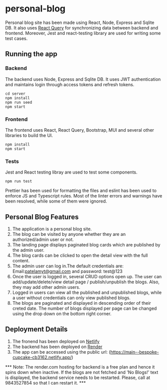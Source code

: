 # personal-blog

Personal blog site has been made using React, Node, Express and Sqlite DB. It also uses [React Query](https://www.npmjs.com/package/react-query) for synchronizing data between backend and frontend. Moreover, Jest and react-testing library are used for writing some test cases.

## Running the app

### Backend

The backend uses Node, Express and Sqlite DB. It uses JWT authentication and maintains login through access tokens and refresh tokens.

```
cd server
npm install
npm run seed
npm start

```

### Frontend

The frontend uses React, React Query, Bootstrap, MUI and several other libraries to build the UI.

```
npm install
npm start
```

### Tests

Jest and React testing libray are used to test some components.

```
npm run test

```

Prettier has been used for formatting the files and eslint has been used to enforce JS and Typescript rules. Most of the linter errors and warnings have been resolved, while some of them were ignored.

## Personal Blog Features

1. The application is a personal blog site.
2. The blog can be visited by anyone whether they are an authorized/admin user or not.
3. The landing page displays paginated blog cards which are published by the admin user.
4. The blog cards can be clicked to open the detail view with the full content.
5. The admin user can log in.The default credentials are: Email:patelamyt@gmail.com and password: test@123
6. Once the user is logged in, several CRUD options open up. The user can add/update/delete/view detail page / publish/unpublish the blogs. Also, they may add other admin users.
7. Logged in users can view all the published and unpublished blogs, while a user without credentials can only view published blogs.
8. The blogs are paginated and displayed in descending order of their creted date. The number of blogs displayed per page can be changed using the drop down on the bottom right corner.

## Deployment Details

1. The fronend has been deployed on [Netlify](https://www.netlify.com/)
2. The backend has been deployed on [Render](https://render.com/)
3. The app can be accessed using the public url: (https://main--bespoke-cupcake-cb3162.netlify.app/)

*** Note: The render.com hosting for backend is a free plan and hence it spins down when inactive. If the blogs are not fetched and 'No Blogs!' text is displayed, the backend service needs to be restarted. Please, call at 9843527854 so that I can restart it. ***

